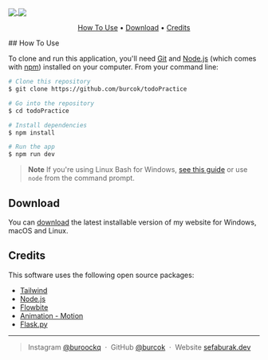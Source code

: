 

<div>
<a href="https://github.com/burcok">
  <img align="center" src="https://github-readme-stats.vercel.app/api?username=burcok&show_icons=true&theme=radical" />
</a>
<a href="https://github.com/burcok">
  <img align="center" src="https://github-readme-stats.vercel.app/api/top-langs/?username=burcok&layout=compact)]("https://github.com/burcok/todoPractice") />
</a>
</div>

<p align="center">
  <a href="#how-to-use">How To Use</a> •
  <a href="#download">Download</a> •
  <a href="#credits">Credits</a> 
</p>
## How To Use

To clone and run this application, you'll need [Git](https://git-scm.com) and [Node.js](https://nodejs.org/en/download/) (which comes with [npm](http://npmjs.com)) installed on your computer. From your command line:

```bash
# Clone this repository
$ git clone https://github.com/burcok/todoPractice

# Go into the repository
$ cd todoPractice

# Install dependencies
$ npm install

# Run the app
$ npm run dev
```

> **Note**
> If you're using Linux Bash for Windows, [see this guide](https://www.howtogeek.com/261575/how-to-run-graphical-linux-desktop-applications-from-windows-10s-bash-shell/) or use `node` from the command prompt.




## Download

You can [download](https://github.com/burcok/todoPractice) the latest installable version of my website for Windows, macOS and Linux.




## Credits

This software uses the following open source packages:

- [Tailwind](https://tailwindcss.com/)
- [Node.js](https://nodejs.org/)
- [Flowbite](https://flowbite.com/)
- [Animation - Motion](https://motion.vueuse.org/)
- [Flask.py](https://flask.palletsprojects.com/en/2.2.x/quickstart/)

---




> Instagram [@buroockq](https://www.instagram.com/buroockq) &nbsp;&middot;&nbsp;
> GitHub [@burcok](https://github.com/burcok) &nbsp;&middot;&nbsp;
> Website [sefaburak.dev](https://sefaburak.dev)

